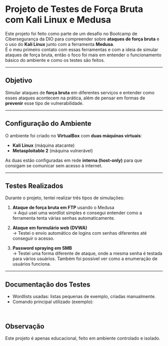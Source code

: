 # Projeto de Testes de Força Bruta com Kali Linux e Medusa 

Este projeto foi feito como parte de um desafio no Bootcamp de Cibersegurança da DIO para compreender sobre **ataques de força bruta** e o uso do **Kali Linux** junto com a ferramenta **Medusa**.  
É o meu primeiro contato com essas ferramentas e com a ideia de simular ataques de força bruta, então o foco foi mais em entender o funcionamento básico do ambiente e como os testes são feitos.

---

## Objetivo

Simular ataques de **força bruta** em diferentes serviços e entender como esses ataques acontecem na prática, além de pensar em formas de **prevenir** esse tipo de vulnerabilidade.

---

## Configuração do Ambiente

O ambiente foi criado no **VirtualBox** com **duas máquinas virtuais**:
- **Kali Linux** (máquina atacante)
- **Metasploitable 2** (máquina vulnerável)

As duas estão configuradas em rede **interna (host-only)** para que consigam se comunicar sem acesso à internet.

---

## Testes Realizados

Durante o projeto, tentei realizar três tipos de simulações:

1. **Ataque de força bruta em FTP** usando o Medusa  
   → Aqui usei uma wordlist simples e consegui entender como a ferramenta tenta várias senhas automaticamente.

2. **Ataque em formulário web (DVWA)**  
   → Testei o envio automático de logins com senhas diferentes até conseguir o acesso.

3. **Password spraying em SMB**  
   → Testei uma forma diferente de ataque, onde a mesma senha é testada para vários usuários. Também foi possível ver como a enumeração de usuários funciona.

---

## Documentação dos Testes

- Wordlists usadas: listas pequenas de exemplo, criadas manualmente.  
- Comando principal utilizado (exemplo):
  ``` medusa -h 192.168.56.101 -U users.txt -P pass.txt -M ftp -t 6
  

## Observação

Este projeto é apenas educacional, feito em ambiente controlado e isolado.

